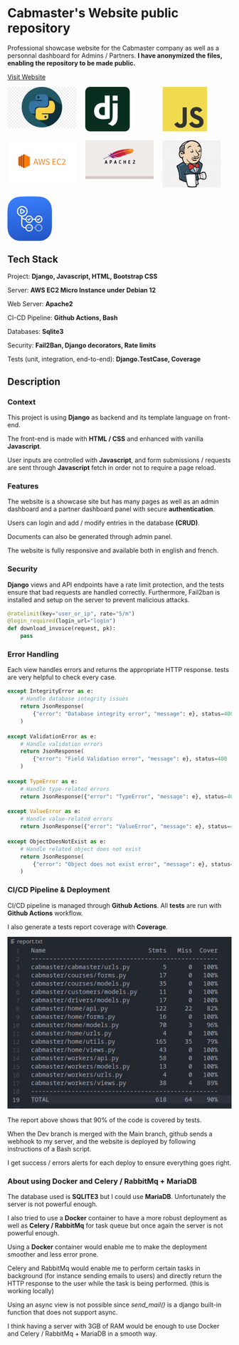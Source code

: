 
# Cabmaster's Website public repository

Professional showcase website for the Cabmaster company as well as a personnal dashboard for Admins / Partners.
**I have anonymized the files, enabling the repository to be made public.**

<a href="https://www.cabmaster.fr" target="_blank">Visit Website</a>



<div style="display: grid; grid-template-columns: repeat(auto-fit, minmax(150px, 1fr)); gap: 20px;">
    <img src="readme_assets/python.jpg" alt="Logo 2" style="width: 160px;">
    <img src="readme_assets/django.png" alt="Logo 2" style="width: 100px;">
    <img src="readme_assets/JavaScript-logo.png" alt="Logo 1" style="width: 100px;">
    <img src="readme_assets/aws.png" alt="Logo 1" style="width: 190px;">
    <img src="readme_assets/apache2.png" alt="Logo 1" style="width: 175px;">
    <img src="readme_assets/jenkins.png" alt="Logo 1" style="width: 130px;">
    <img src="readme_assets/github_actions.png" alt="Logo 2" style="width: 100px;">
</div>


## Tech Stack

Project: **Django, Javascript, HTML, Bootstrap CSS**

Server: **AWS EC2 Micro Instance under Debian 12**

Web Server: **Apache2**

CI-CD Pipeline: **Github Actions, Bash**

Databases: **Sqlite3**

Security: **Fail2Ban, Django decorators, Rate limits**

Tests (unit, integration, end-to-end): **Django.TestCase, Coverage**


## Description

### Context

This project is using **Django** as backend and its template language on front-end.

The front-end is made with **HTML / CSS** and enhanced with vanilla **Javascript**.

User inputs are controlled with **Javascript**, and form submissions / requests are sent through **Javascript** fetch in order not to require a page reload.

### Features

The website is a showcase site but has many pages as well as an admin dashboard and a partner dashboard panel with secure **authentication**.

Users can login and add / modify entries in the database **(CRUD)**.

Documents can also be generated through admin panel.

The website is fully responsive and available both in english and french.

### Security

**Django** views and API endpoints have a rate limit protection, and the tests ensure that bad requests are handled correctly. Furthermore, Fail2ban is installed and setup on the server to prevent malicious attacks.

```python
@ratelimit(key="user_or_ip", rate="5/m")
@login_required(login_url="login")
def download_invoice(request, pk):
    pass
  ```


### Error Handling

Each view handles errors and returns the appropriate HTTP response. tests are very helpful to check every case.

```python
except IntegrityError as e:
    # Handle database integrity issues
    return JsonResponse(
        {"error": "Database integrity error", "message": e}, status=400
    )

except ValidationError as e:
    # Handle validation errors
    return JsonResponse(
        {"error": "Field Validation error", "message": e}, status=400
    )

except TypeError as e:
    # Handle type-related errors
    return JsonResponse({"error": "TypeError", "message": e}, status=400)

except ValueError as e:
    # Handle value-related errors
    return JsonResponse({"error": "ValueError", "message": e}, status=400)

except ObjectDoesNotExist as e:
    # Handle related object does not exist
    return JsonResponse(
        {"error": "Object does not exist error", "message": e}, status=400
    )
```

### CI/CD Pipeline & Deployment

CI/CD pipeline is managed through **Github Actions**. All **tests** are run with **Github Actions** workflow.

I also generate a tests report coverage with **Coverage**.

![Coverage Report](readme_assets/coverage.png)

The report above shows that 90% of the code is covered by tests.

When the Dev branch is merged with the Main branch, github sends a webhook to my server, and the website is deployed by following instructions of a Bash script.

I get success / errors alerts for each deploy to ensure everything goes right.


### About using Docker and Celery / RabbitMq + MariaDB

The database used is **SQLITE3** but I could use **MariaDB**. Unfortunately the server is not powerful enough.

I also tried to use a **Docker** container to have a more robust deployment as well as **Celery / RabbitMq** for task queue but once again the server is not powerful enough. 

Using a **Docker** container would enable me to make the deployment smoother and less error prone.

Celery and RabbitMq would enable me to perform certain tasks in background (for instance sending emails to users) and directly
return the HTTP response to the user while the task is being performed. (this is working locally)

Using an async view is not possible since *send_mail()* is a django built-in function that does not support async.

I think having a server with 3GB of RAM would be enough to use Docker and Celery / RabbitMq + MariaDB in a smooth way.
